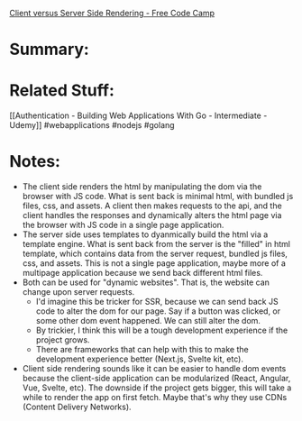 [Client versus Server Side Rendering - Free Code Camp](https://www.freecodecamp.org/news/what-exactly-is-client-side-rendering-and-hows-it-different-from-server-side-rendering-bd5c786b340d/)
# Summary:
# Related Stuff:
[[Authentication - Building Web Applications With Go - Intermediate - Udemy]]
#webapplications 
#nodejs 
#golang 

# Notes:
- The client side renders the html by manipulating the dom via the browser with JS code. What is sent back is minimal html, with bundled js files, css, and assets. A client then makes requests to the api, and the client handles the responses and dynamically alters the html page via the browser with JS code in a single page application.
- The server side uses templates to dyanmically build the html via a template engine. What is sent back from the server is the "filled" in html template, which contains data from the server request, bundled js files, css, and assets. This is not a single page application, maybe more of a multipage application because we send back different html files.
- Both can be used for "dynamic websites". That is, the website can change upon server requests.
	- I'd imagine this be tricker for SSR, because we can send back JS code to alter the dom for our page. Say if a button was clicked, or some other dom event happened. We can still alter the dom.
	- By trickier, I think this will be a tough development experience if the project grows.
	- There are frameworks that can help with this to make the development experience better (Next.js, Svelte kit, etc).
- Client side rendering sounds like it can be easier to handle dom events because the client-side application can be modularized (React, Angular, Vue, Svelte, etc). The downside if the project gets bigger, this will take a while to render the app on first fetch. Maybe that's why they use CDNs (Content Delivery Networks).